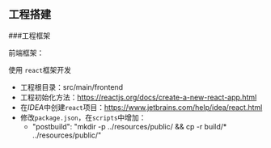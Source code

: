 ## 工程搭建
###工程框架

前端框架：

使用 `react`框架开发
+ 工程根目录：src/main/frontend
+ 工程初始化方法：https://reactjs.org/docs/create-a-new-react-app.html
+ 在*IDEA*中创建`react`项目：https://www.jetbrains.com/help/idea/react.html
+ 修改`package.json`，在`scripts`中增加：
  + "postbuild": "mkdir -p ../resources/public/ && cp -r build/* ../resources/public/"